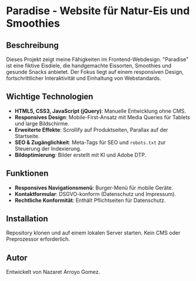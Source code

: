 # Paradise - Website für Natur-Eis und Smoothies

## Beschreibung
Dieses Projekt zeigt meine Fähigkeiten im Frontend-Webdesign. "Paradise" ist eine fiktive Eisdiele, die handgemachte Eissorten, Smoothies und gesunde Snacks anbietet. 
Der Fokus liegt auf einem responsiven Design, fortschrittlicher Interaktivität und Einhaltung von Webstandards.

## Wichtige Technologien
- **HTML5, CSS3, JavaScript (jQuery)**: Manuelle Entwicklung ohne CMS.
- **Responsives Design**: Mobile-First-Ansatz mit Media Queries für Tablets und large Bildschirme.
- **Erweiterte Effekte**: Scrollify auf Produktseiten, Parallax auf der Startseite.
- **SEO & Zugänglichkeit**: Meta-Tags für SEO und `robots.txt` zur Steuerung der Indexierung.
- **Bildoptimierung**: Bilder erstellt mit KI und Adobe DTP.

## Funktionen
- **Responsives Navigationsmenü**: Burger-Menü für mobile Geräte.
- **Kontaktformular**: DSGVO-konform (Datenschutz und Impressum).
- **Rechtliche Konformität**: Enthält Pflichtseiten für Datenschutz.

## Installation
Repository klonen und auf einem lokalen Server starten. Kein CMS oder Preprozessor erforderlich.

## Autor
Entwickelt von Nazaret Arroyo Gomez.
